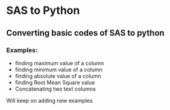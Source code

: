 # SAS to Python
## Converting basic codes of SAS to python

### Examples:

* finding maximum value of a column
* finding minimum value of a column
* finding absolute value of a column
* finding Root Mean Square value 
* Concatenating two text columns

Will keep on adding new examples.